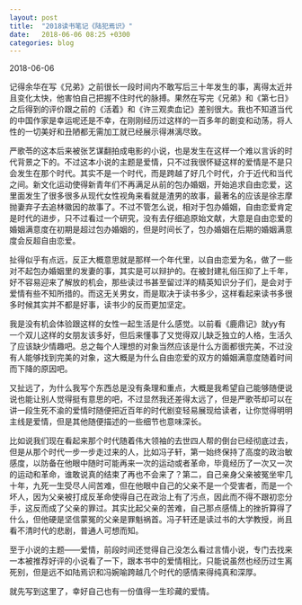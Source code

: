 ```yaml
---
layout: post
title:  "2018读书笔记《陆犯焉识》"
date:   2018-06-06 08:25 +0300
categories: blog
---
```


2018-06-06

记得余华在写《兄弟》之前很长一段时间内不敢写后三十年发生的事，离得太近并且变化太快，他害怕自己把握不住时代的脉搏。果然在写完《兄弟》和《第七日》之后得到的评价跟之前的《活着》和《许三观卖血记》差别很大。我也不知道当代的中国作家是幸运呢还是不幸，在刚刚经历过这样的一百多年的剧变和动荡，将人性的一切美好和丑陋都无需加工就已经展示得淋漓尽致。

严歌苓的这本后来被张艺谋翻拍成电影的小说，也是发生在这样一个难以言诉的时代背景之下的。不过这本小说的主题是爱情，只不过我很怀疑这样的爱情是不是只会发生在那个时代。其实不是一个时代，而是跨越了好几个时代，介于近代和当代之间。新文化运动使得新青年们不再满足从前的包办婚姻，开始追求自由恋爱，这里面发生了很多很多从现代女性视角来看就是渣男的故事，最著名的应该是徐志摩抛妻弃子去追林徽因的故事了。不过不管怎么说，相对于包办婚姻，自由恋爱肯定是时代的进步，只不过看过一个研究，没有去仔细追原始文献，大意是自由恋爱的婚姻满意度在初期是超过包办婚姻的，但是时间长了，包办婚姻在后期的婚姻满意度会反超自由恋爱。

扯得似乎有点远，反正大概意思就是那样一个年代里，以自由恋爱为名，做了一些对不起包办婚姻里的发妻的事，其实是可以辩护的。在被封建礼俗压抑了上千年，好不容易迎来了解放的机会，那些读过书甚至留过洋的精英知识分子们，是会对于爱情有些不知所措的。而这无关男女，而是取决于读书多少，这样看起来读书多很多时候其实并不都是好事，读书少的反而更加坚定。

我是没有机会体验跟这样的女性一起生活是什么感觉。以前看《鹿鼎记》就yy有一个双儿这样的女朋友该多好，但后来懂事了又觉得双儿缺乏独立的人格，生活久了应该缺少情趣吧。总之每个人理想的对象当然应该是什么方面都很完美，不过没有人能够找到完美的对象，这大概是为什么自由恋爱的双方的婚姻满意度随着时间而下降的原因吧。

又扯远了，为什么我写个东西总是没有条理和重点，大概是我希望自己能够随便说说也能让别人觉得挺有意思的吧，不过显然我还差得太远了，但是严歌苓却可以在讲一段生死不渝的爱情时随便把近百年的时代剧变轻易展现给读者，让你觉得明明主线是爱情，但是其他随便描述的一些细节也意味深长。

比如说我们现在看起来那个时代随着伟大领袖的去世四人帮的倒台已经彻底过去，但是从那个时代一步一步走过来的人，比如冯子轩，第一始终保持了高度的政治敏感度，以防备在他眼中随时可能再来一次的运动或者革命，毕竟经历了一次又一次的运动和革命，谁敢说真的结束了再也不会来了？第二，自己亲身父亲被冤坐牢几十年，九死一生受尽人间苦难，但在他眼中自己的父亲不是一个受害者，而是一个坏人，因为父亲被打成反革命使得自己在政治上有了污点，因此而不得不跟初恋分手，这反而成了父亲的罪过。其实比起父亲的苦难，自己那点感情上的挫折算得了什么，但他硬是坚信蒙冤的父亲是罪魁祸首。冯子轩还是读过书的大学教授，尚且看不清时代的悲剧，普通人可想而知。

至于小说的主题——爱情，前段时间还觉得自己没怎么看过言情小说，专门去找来一本被推荐好评的小说看了一下，跟本书中的爱情相比，只能说虽然也经历过生离死别，但是远不如陆焉识和冯婉喻跨越几个时代的感情来得纯真和深厚。

就先写到这里了，幸好自己也有一份值得一生珍藏的爱情。






<!--end-->
